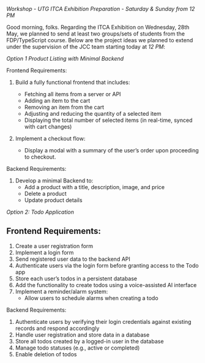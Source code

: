 *Workshop - UTG ITCA Exhibition Preparation - Saturday & Sunday from 12 PM*

Good morning, folks. Regarding the ITCA Exhibition on Wednesday, 28th May, we planned to send at least two groups/sets of students from the FDP/TypeScript course. Below are the project ideas we planned to extend under the supervision of the JCC team starting today at *12 PM*:

*Option 1 Product Listing with Minimal Backend*

Frontend Requirements:

1. Build a fully functional frontend that includes:
   - Fetching all items from a server or API
   - Adding an item to the cart
   - Removing an item from the cart
   - Adjusting and reducing the quantity of a selected item
   - Displaying the total number of selected items (in real-time, synced with cart changes)

2. Implement a checkout flow:
   - Display a modal with a summary of the user’s order upon proceeding to checkout.

Backend Requirements:

1. Develop a minimal Backend to:
   - Add a product with a title, description, image, and price
   - Delete a product
   - Update product details

*Option 2: Todo Application*

## Frontend Requirements:

1. Create a user registration form
2. Implement a login form
3. Send registered user data to the backend API
4. Authenticate users via the login form before granting access to the Todo app
5. Store each user’s todos in a persistent database
6. Add the functionality to create todos using a voice-assisted AI interface
7. Implement a reminder/alarm system:
   - Allow users to schedule alarms when creating a todo

Backend Requirements:

1. Authenticate users by verifying their login credentials against existing records and respond accordingly
2. Handle user registration and store data in a database
3. Store all todos created by a logged-in user in the database
4. Manage todo statuses (e.g., active or completed)
5. Enable deletion of todos
